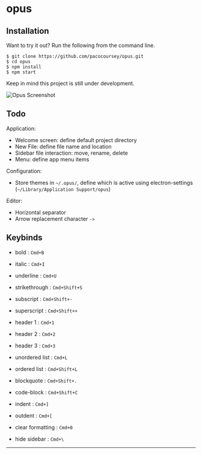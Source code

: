 # opus

## Installation

Want to try it out? Run the following from the command line.

```
$ git clone https://github.com/pacocoursey/opus.git
$ cd opus
$ npm install
$ npm start
```

Keep in mind this project is still under development.

![Opus Screenshot](https://pacocoursey.github.io/img/opus.png?raw=true)

## Todo

Application:

- Welcome screen: define default project directory
- New File: define file name and location
- Sidebar file interaction: move, rename, delete
- Menu: define app menu items

Configuration:

- Store themes in `~/.opus/`, define which is active using electron-settings (`~/Library/Application Support/opus`)

Editor:

- Horizontal separator
- Arrow replacement character `->`

## Keybinds

- bold : `Cmd+B`
- italic : `Cmd+I`
- underline : `Cmd+U`
- strikethrough : `Cmd+Shift+S`
- subscript : `Cmd+Shift+-`
- superscript : `Cmd+Shift++`
- header 1 : `Cmd+1`
- header 2 : `Cmd+2`
- header 3 : `Cmd+3`

- unordered list : `Cmd+L`
- ordered list : `Cmd+Shift+L`
- blockquote : `Cmd+Shift+.`
- code-block : `Cmd+Shift+C`

- indent : `Cmd+]`
- outdent : `Cmd+[`

- clear formatting : `Cmd+0`

- hide sidebar : `Cmd+\`


---
